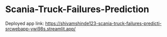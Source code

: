 # Scania-Truck-Failures-Prediction

Deployed app link: https://shivamshinde123-scania-truck-failures-predicti-srcwebapp-ywi98s.streamlit.app/
